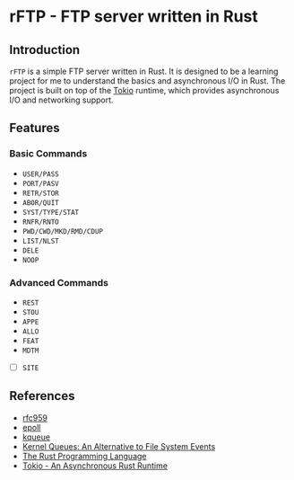 # rFTP - FTP server written in Rust

## Introduction

`rFTP` is a simple FTP server written in Rust. It is designed to be a learning project for me to understand the basics and asynchronous I/O in Rust. The project is built on top of the [Tokio](https://tokio.rs/) runtime, which provides asynchronous I/O and networking support.

## Features

### Basic Commands

- `USER/PASS`
- `PORT/PASV`
- `RETR/STOR`
- `ABOR/QUIT`
- `SYST/TYPE/STAT`
- `RNFR/RNTO`
- `PWD/CWD/MKD/RMD/CDUP`
- `LIST/NLST`
- `DELE`
- `NOOP`

### Advanced Commands

- `REST`
- `STOU`
- `APPE`
- `ALLO`
- `FEAT`
- `MDTM`
- [ ] `SITE`

## References

- [rfc959](https://www.ietf.org/rfc/rfc959.txt)
- [epoll](https://man7.org/linux/man-pages/man7/epoll.7.html)
- [kqueue](https://developer.apple.com/library/archive/documentation/System/Conceptual/ManPages_iPhoneOS/man2/kqueue.2.html)
- [Kernel Queues: An Alternative to File System Events](https://developer.apple.com/library/archive/documentation/System/Conceptual/ManPages_iPhoneOS/man2/kqueue.2.html)
- [The Rust Programming Language](https://doc.rust-lang.org/book/title-page.html)
- [Tokio - An Asynchronous Rust Runtime](https://tokio.rs/)
